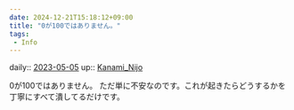 ```yaml
---
date: 2024-12-21T15:18:12+09:00
title: "0が100ではありません。"
tags:
 - Info
---
```


daily:: [2023-05-05](/Daily_Note/2023-05-05.md)
up:: [Kanami_Nijo](../Bar/Novel/Nacaria/Kanami_Nijo.md)

0が100ではありません。
ただ単に不安なのです。これが起きたらどうするかを丁寧にすべて潰してるだけです。